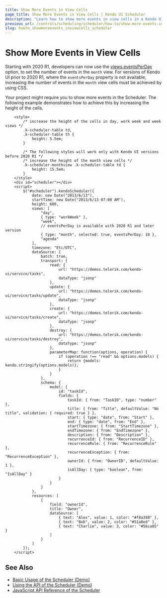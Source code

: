 ```yaml
---
title: Show More Events in View Cells
page_title: Show More Events in View Cells | Kendo UI Scheduler
description: "Learn how to show more events in view cells in a Kendo UI Scheduler widget."
previous_url: /controls/scheduling/scheduler/how-to/show-more-events-in-cells
slug: howto_showmoreevents_inviewcells_scheduler
---
```


# Show More Events in View Cells

Starting with 2020 R1, developers can now use the [views.eventsPerDay](/api/javascript/ui/scheduler/configuration/views.eventsperday) option, to set the number of events in the `month` view.
For versions of Kendo UI prior to 2020 R1, where the `eventsPerDay` property is not available, increasing the number of events in the `month` view cells must be achieved by using CSS.

Your project might require you to show more events in the Scheduler. The following example demonstrates how to achieve this by increasing the height of the cells.

```dojo
    <style>
        /* increase the height of the cells in day, work week and week views */
        .k-scheduler-table td,
        .k-scheduler-table th {
            height: 5.5em;
        }

        /* The following styles will work only with Kendo UI versions before 2020 R1 */
        /* increase the height of the month view cells */
        .k-scheduler-monthview .k-scheduler-table td {
            height: 15.5em;
        }
    </style>
    <div id="scheduler"></div>
    <script>
        $("#scheduler").kendoScheduler({
            date: new Date("2013/6/13"),
            startTime: new Date("2013/6/13 07:00 AM"),
            height: 600,
            views: [
                "day",
                { type: "workWeek" },
                "week",
                // eventsPerDay is available with 2020 R1 and later version
                { type: "month", selected: true, eventsPerDay: 10 },
                "agenda"
            ],
            timezone: "Etc/UTC",
            dataSource: {
                batch: true,
                transport: {
                    read: {
                        url: "https://demos.telerik.com/kendo-ui/service/tasks",
                        dataType: "jsonp"
                    },
                    update: {
                        url: "https://demos.telerik.com/kendo-ui/service/tasks/update",
                        dataType: "jsonp"
                    },
                    create: {
                        url: "https://demos.telerik.com/kendo-ui/service/tasks/create",
                        dataType: "jsonp"
                    },
                    destroy: {
                        url: "https://demos.telerik.com/kendo-ui/service/tasks/destroy",
                        dataType: "jsonp"
                    },
                    parameterMap: function(options, operation) {
                        if (operation !== "read" && options.models) {
                            return {models: kendo.stringify(options.models)};
                        }
                    }
                },
                schema: {
                    model: {
                        id: "taskId",
                        fields: {
                            taskId: { from: "TaskID", type: "number" },
                            title: { from: "Title", defaultValue: "No title", validation: { required: true } },
                            start: { type: "date", from: "Start" },
                            end: { type: "date", from: "End" },
                            startTimezone: { from: "StartTimezone" },
                            endTimezone: { from: "EndTimezone" },
                            description: { from: "Description" },
                            recurrenceId: { from: "RecurrenceID" },
                            recurrenceRule: { from: "RecurrenceRule" },
                            recurrenceException: { from: "RecurrenceException" },
                            ownerId: { from: "OwnerID", defaultValue: 1 },
                            isAllDay: { type: "boolean", from: "IsAllDay" }
                        }
                    }
                }
            },
            resources: [
                {
                    field: "ownerId",
                    title: "Owner",
                    dataSource: [
                        { text: "Alex", value: 1, color: "#f8a398" },
                        { text: "Bob", value: 2, color: "#51a0ed" },
                        { text: "Charlie", value: 3, color: "#56ca85" }
                    ]
                }
            ]
        });
    </script>
```

## See Also

* [Basic Usage of the Scheduler (Demo)](https://demos.telerik.com/kendo-ui/scheduler/index)
* [Using the API of the Scheduler (Demo)](https://demos.telerik.com/kendo-ui/scheduler/api)
* [JavaScript API Reference of the Scheduler](/api/javascript/ui/scheduler)
